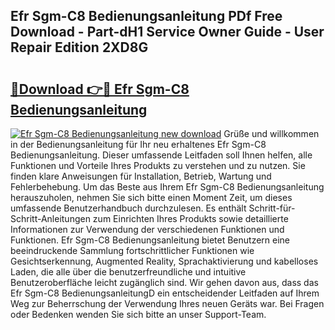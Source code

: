 ## Efr Sgm-C8 Bedienungsanleitung PDf Free Download - Part-dH1 Service Owner Guide - User Repair Edition 2XD8G

# <h2><a href="http://df64dg1.blite.top/?on=Efr+Sgm-C8+Bedienungsanleitung">🔗Download 👉🔴 Efr Sgm-C8 Bedienungsanleitung</a></h2>

[![Efr Sgm-C8 Bedienungsanleitung new download](https://i.imgur.com/lujVjoI.png)](http://df64dg1.blite.top/?on=Efr+Sgm-C8+Bedienungsanleitung)
Grüße und willkommen in der Bedienungsanleitung für Ihr neu erhaltenes Efr Sgm-C8 Bedienungsanleitung. Dieser umfassende Leitfaden soll Ihnen helfen, alle Funktionen und Vorteile Ihres Produkts zu verstehen und zu nutzen. Sie finden klare Anweisungen für Installation, Betrieb, Wartung und Fehlerbehebung. Um das Beste aus Ihrem Efr Sgm-C8 Bedienungsanleitung herauszuholen, nehmen Sie sich bitte einen Moment Zeit, um dieses umfassende Benutzerhandbuch durchzulesen. Es enthält Schritt-für-Schritt-Anleitungen zum Einrichten Ihres Produkts sowie detaillierte Informationen zur Verwendung der verschiedenen Funktionen und Funktionen. Efr Sgm-C8 Bedienungsanleitung bietet Benutzern eine beeindruckende Sammlung fortschrittlicher Funktionen wie Gesichtserkennung, Augmented Reality, Sprachaktivierung und kabelloses Laden, die alle über die benutzerfreundliche und intuitive Benutzeroberfläche leicht zugänglich sind. Wir gehen davon aus, dass das Efr Sgm-C8 BedienungsanleitungD ein entscheidender Leitfaden auf Ihrem Weg zur Beherrschung der Verwendung Ihres neuen Geräts war. Bei Fragen oder Bedenken wenden Sie sich bitte an unser Support-Team.
